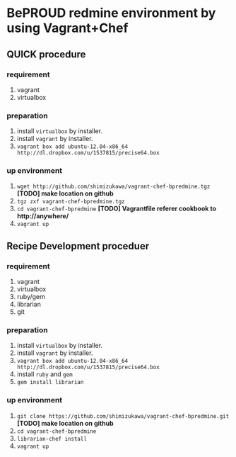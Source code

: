 BePROUD redmine environment by using Vagrant+Chef
==================================================

QUICK procedure
----------------

### requirement

1. vagrant
2. virtualbox

### preparation

1. install `virtualbox` by installer.
2. install `vagrant` by installer.
3. `vagrant box add ubuntu-12.04-x86_64 http://dl.dropbox.com/u/1537815/precise64.box`

### up environment

1. `wget http://github.com/shimizukawa/vagrant-chef-bpredmine.tgz` **[TODO] make location on github**
2. `tgz zxf vagrant-chef-bpredmine.tgz`
3. `cd vagrant-chef-bpredmine`  **[TODO] Vagrantfile referer cookbook to http://anywhere/**
4. `vagrant up`



Recipe Development proceduer
-----------------------------

### requirement

1. vagrant
2. virtualbox
3. ruby/gem
4. librarian
6. git

### preparation

1. install `virtualbox` by installer.
2. install `vagrant` by installer.
3. `vagrant box add ubuntu-12.04-x86_64 http://dl.dropbox.com/u/1537815/precise64.box`
4. install `ruby` and `gem`
5. `gem install librarian`

### up environment

1. `git clone https://github.com/shimizukawa/vagrant-chef-bpredmine.git` **[TODO] make location on github**
2. `cd vagrant-chef-bpredmine`
3. `librarian-chef install`
4. `vagrant up`

